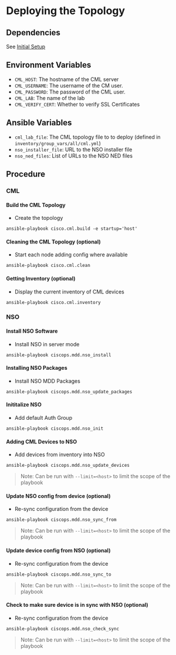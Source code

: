 # Deploying the Topology

## Dependencies

See [Initial Setup](exercises/initial-setup.md)

## Environment Variables

* `CML_HOST`: The hostname of the CML server
* `CML_USERNAME`: The username of the CM user.
* `CML_PASSWORD`: The password of the CML user.
* `CML_LAB`: The name of the lab
* `CML_VERIFY_CERT`: Whether to verify SSL Certificates

## Ansible Variables

* `cml_lab_file`: The CML topology file to to deploy (defined in `inventory/group_vars/all/cml.yml`)
* `nso_installer_file`: URL to the NSO installer file
* `nso_ned_files`: List of URLs to the NSO NED files

## Procedure

### CML

#### Build the CML Topology

* Create the topology

```
ansible-playbook cisco.cml.build -e startup='host'
```

#### Cleaning the CML Topology (optional)

* Start each node adding config where available

```
ansible-playbook cisco.cml.clean
```

#### Getting Inventory (optional)

* Display the current inventory of CML devices

```
ansible-playbook cisco.cml.inventory
```

### NSO

#### Install NSO Software

* Install NSO in server mode

```
ansible-playbook ciscops.mdd.nso_install
```

#### Installing NSO Packages

* Install NSO MDD Packages

```
ansible-playbook ciscops.mdd.nso_update_packages
```

#### Inititalize NSO

* Add default Auth Group

```
ansible-playbook ciscops.mdd.nso_init
```

#### Adding CML Devices to NSO

* Add devices from inventory into NSO

```
ansible-playbook ciscops.mdd.nso_update_devices
```

>Note: Can be run with `--limit=<host>` to limit the scope of the playbook

#### Update NSO config from device (optional)

* Re-sync configuration from the device

```
ansible-playbook ciscops.mdd.nso_sync_from
```

>Note: Can be run with `--limit=<host>` to limit the scope of the playbook

#### Update device config from NSO (optional)

* Re-sync configuration from the device

```
ansible-playbook ciscops.mdd.nso_sync_to
```

>Note: Can be run with `--limit=<host>` to limit the scope of the playbook


#### Check to make sure device is in sync with NSO (optional)

* Re-sync configuration from the device

```
ansible-playbook ciscops.mdd.nso_check_sync
```

>Note: Can be run with `--limit=<host>` to limit the scope of the playbook